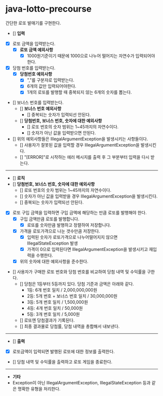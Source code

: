 # java-lotto-precourse
간단한 로또 발매기를 구현한다.

- [] **입력**
- [X] 로또 금액을 입력받는다.
  - [X] **로또 금액 예외사항**
    - [X] 1000원기준이기 때문에 1000으로 나누어 떨어지는 자연수가 입력되어야한다.
- [X] 당첨 번호를 입력받는다.
  - [X] **당첨번호 예외사항**
    - [X] ","를 구분자로 입력받는다.
    - [X] 6개의 값만 입력되어야한다.
    - [X] 1개의 로또를 발행할 때 중복되지 않는 6개의 숫자를 뽑는다.
- [] 보너스 번호를 입력받는다.
  - [] **보너스 번호 예외사항**
    - [] 중복되는 숫자가 입력되선 안된다.
  - [] **당첨번호, 보너스 번호, 숫자에 대한 예외사항**
    - [] 로또 번호의 숫자 범위는 1~45까지의 자연수이다.
    - [] 숫자가 아닌 값을 입력받으면 안된다.
- [] 위의 예외사항들은 IllegalArgumentException을 발생시키는 사항들이다.
  - [] 사용자가 잘못된 값을 입력할 경우 IllegalArgumentException을 발생시킨다.
  - [] "[ERROR]"로 시작하는 에러 메시지를 출력 후 그 부분부터 입력을 다시 받는다.
---
- [] **로직**
- [] **당첨번호, 보너스 번호, 숫자에 대한 예외사항**
  - [] 로또 번호의 숫자 범위는 1~45까지의 자연수이다.
  - [] 숫자가 아닌 값을 입력받을 경우 IllegalArgumentException을 발생시킨다.
  - [] 중복되는 숫자가 입력되선 안된다.
- [X] 로또 구입 금액을 입력하면 구입 금액에 해당하는 만큼 로또를 발행해야 한다.
  - [X] 구입 금액만큼 로또를 발행합니다.
    - [X] 로또를 숫자만큼 발행하고 정렬하여 저장합니다.
  - [X] 가격을 로또가격으로 나눈 갯수만큼 저장한다.
    - [X] 입력된 숫자가 로또가격으로 나누어떨어지지 않으면 IllegalStateException 발생
    - [X] 가격이 0으로 입력된다면 IllegalArgumentException을 발생시키고 재입력을 수행한다.
  - [X] 위의 숫자에 대한 예외사항을 준수한다.
- [] 사용자가 구매한 로또 번호와 당첨 번호를 비교하여 당첨 내역 및 수익률을 구한다.
  - [] 당첨은 1등부터 5등까지 있다. 당첨 기준과 금액은 아래와 같다.
    - 1등: 6개 번호 일치 / 2,000,000,000원
    - 2등: 5개 번호 + 보너스 번호 일치 / 30,000,000원
    - 3등: 5개 번호 일치 / 1,500,000원
    - 4등: 4개 번호 일치 / 50,000원
    - 5등: 3개 번호 일치 / 5,000원
  - [] 로또엔 당첨결과가 기록된다.
  - [] 최종 결과물로 당첨률, 당첨 내역을 총합해서 내보낸다.

---
- [] **출력**
- [X] 로또금액이 입력되면 발행된 로또에 대한 정보를 출력한다.
- [] 당첨 내역 및 수익률을 출력하고 로또 게임을 종료한다.
---
- **기타**
- Exception이 아닌 IllegalArgumentException, IllegalStateException 등과 같은 명확한 유형을 처리한다.